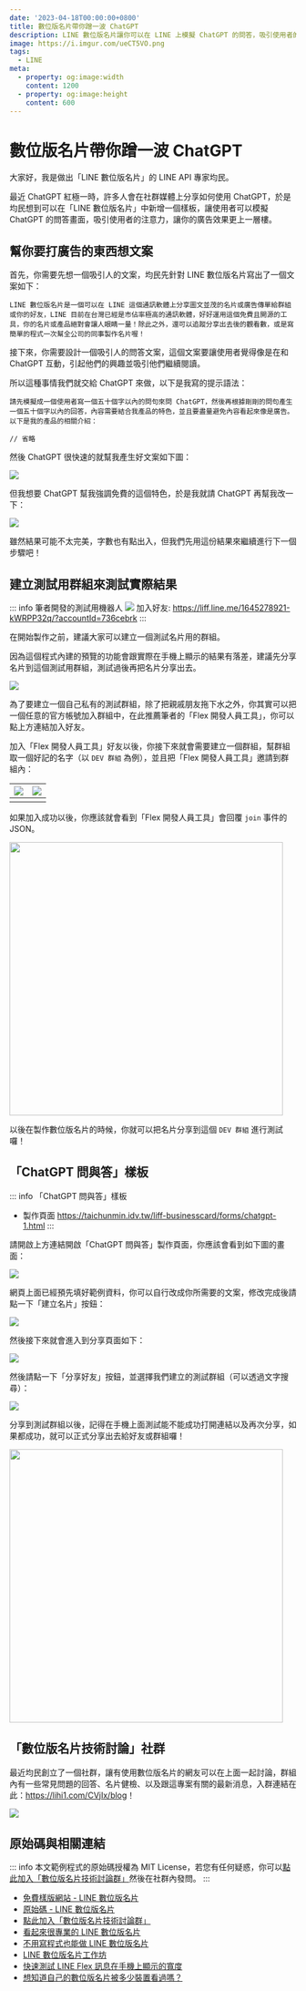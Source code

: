 ```yaml
---
date: '2023-04-18T00:00:00+0800'
title: 數位版名片帶你蹭一波 ChatGPT
description: LINE 數位版名片讓你可以在 LINE 上模擬 ChatGPT 的問答，吸引使用者的注意力！
image: https://i.imgur.com/ueCT5VO.png
tags:
  - LINE
meta:
  - property: og:image:width
    content: 1200
  - property: og:image:height
    content: 600
---
```


# 數位版名片帶你蹭一波 ChatGPT

大家好，我是做出「LINE 數位版名片」的 LINE API 專家均民。

最近 ChatGPT 紅極一時，許多人會在社群媒體上分享如何使用 ChatGPT，於是均民想到可以在「LINE 數位版名片」中新增一個樣板，讓使用者可以模擬 ChatGPT 的問答畫面，吸引使用者的注意力，讓你的廣告效果更上一層樓。

## 幫你要打廣告的東西想文案

首先，你需要先想一個吸引人的文案，均民先針對 LINE 數位版名片寫出了一個文案如下：

```
LINE 數位版名片是一個可以在 LINE 這個通訊軟體上分享圖文並茂的名片或廣告傳單給群組或你的好友，LINE 目前在台灣已經是市佔率極高的通訊軟體，好好運用這個免費且開源的工具，你的名片或產品絕對會讓人眼睛一量！除此之外，還可以追蹤分享出去後的觀看數，或是寫簡單的程式一次幫全公司的同事製作名片喔！
```

接下來，你需要設計一個吸引人的問答文案，這個文案要讓使用者覺得像是在和 ChatGPT 互動，引起他們的興趣並吸引他們繼續閱讀。

所以這種事情我們就交給 ChatGPT 來做，以下是我寫的提示語法：

```
請先模擬成一個使用者寫一個五十個字以內的問句來問 ChatGPT，然後再根據剛剛的問句產生一個五十個字以內的回答，內容需要結合我產品的特色，並且要盡量避免內容看起來像是廣告。以下是我的產品的相關介紹：

// 省略
```

然後 ChatGPT 很快速的就幫我產生好文案如下圖：

![](https://i.imgur.com/wdf26CO.png)

但我想要 ChatGPT 幫我強調免費的這個特色，於是我就請 ChatGPT 再幫我改一下：

![](https://i.imgur.com/eRugK9x.png)

雖然結果可能不太完美，字數也有點出入，但我們先用這份結果來繼續進行下一個步驟吧！

## 建立測試用群組來測試實際結果

::: info 筆者開發的測試用機器人
[![](https://i.imgur.com/cP5purz.png)](https://liff.line.me/1645278921-kWRPP32q/?accountId=736cebrk)
加入好友: <https://liff.line.me/1645278921-kWRPP32q/?accountId=736cebrk>
:::

在開始製作之前，建議大家可以建立一個測試名片用的群組。

因為這個程式內建的預覽的功能會跟實際在手機上顯示的結果有落差，建議先分享名片到這個測試用群組，測試過後再把名片分享出去。

![](https://i.imgur.com/8MMJ4RV.png)

為了要建立一個自己私有的測試群組，除了把親戚朋友拖下水之外，你其實可以把一個任意的官方帳號加入群組中，在此推薦筆者的「Flex 開發人員工具」，你可以點上方連結加入好友。

加入「Flex 開發人員工具」好友以後，你接下來就會需要建立一個群組，幫群組取一個好記的名字（以 `DEV 群組` 為例），並且把「Flex 開發人員工具」邀請到群組內：

| ![](https://i.imgur.com/o8ifoN8.png) | ![](https://i.imgur.com/70QA0HK.png) |
| ------------------------------------ | ------------------------------------ |
|                                      |                                      |

如果加入成功以後，你應該就會看到「Flex 開發人員工具」會回覆 `join` 事件的 JSON。

<img src="https://i.imgur.com/Ivjpjlu.png" style="width: 480px">

以後在製作數位版名片的時候，你就可以把名片分享到這個 `DEV 群組` 進行測試囉！

## 「ChatGPT 問與答」樣板

::: info 「ChatGPT 問與答」樣板
* 製作頁面 <https://taichunmin.idv.tw/liff-businesscard/forms/chatgpt-1.html>
:::

請開啟上方連結開啟「ChatGPT 問與答」製作頁面，你應該會看到如下圖的畫面：

![](https://i.imgur.com/ucdneq8.png)

網頁上面已經預先填好範例資料，你可以自行改成你所需要的文案，修改完成後請點一下「建立名片」按鈕：

![](https://i.imgur.com/2mk3YEO.png)

然後接下來就會進入到分享頁面如下：

![](https://i.imgur.com/lSUsRxp.png)

然後請點一下「分享好友」按鈕，並選擇我們建立的測試群組（可以透過文字搜尋）：

![](https://i.imgur.com/umQKmjI.png)

分享到測試群組以後，記得在手機上面測試能不能成功打開連結以及再次分享，如果都成功，就可以正式分享出去給好友或群組囉！

<img src="https://i.imgur.com/KlLsreN.png" style="width: 480px">

## 「數位版名片技術討論」社群

最近均民創立了一個社群，讓有使用數位版名片的網友可以在上面一起討論，群組內有一些常見問題的回答、名片健檢、以及跟這專案有關的最新消息，入群連結在此：<https://lihi1.com/CVjIx/blog>！

![](https://i.imgur.com/ylxMnwZ.png)

## 原始碼與相關連結

::: info
本文範例程式的原始碼授權為 MIT License，若您有任何疑惑，你可以[點此加入「數位版名片技術討論群」](https://lihi1.com/CVjIx/blog)然後在社群內發問。
:::

* [免費樣版網站 - LINE 數位版名片](https://taichunmin.idv.tw/liff-businesscard/)
* [原始碼 - LINE 數位版名片](https://github.com/taichunmin/liff-businesscard)
* [點此加入「數位版名片技術討論群」](https://lihi1.com/CVjIx/blog)
* [看起來很專業的 LINE 數位版名片](https://taichunmin.idv.tw/blog/2020-07-12-liff-businesscard.html)
* [不用寫程式也能做 LINE 數位版名片](https://taichunmin.idv.tw/blog/2020-07-21-liff-businesscard.html)
* [LINE 數位版名片工作坊](https://taichunmin.idv.tw/blog/2020-10-14-liff-businesscard-workshop.html)
* [快速測試 LINE Flex 訊息在手機上顯示的寬度](https://taichunmin.idv.tw/blog/2021-09-10-line-flex-width.html)
* [想知道自己的數位版名片被多少裝置看過嗎？](https://taichunmin.idv.tw/blog/2023-05-20-liff-businesscard-impression.html)
